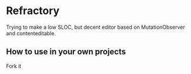 # Refractory

Trying to make a low SLOC, but decent editor based on MutationObserver and contenteditable.

## How to use in your own projects

Fork it 
